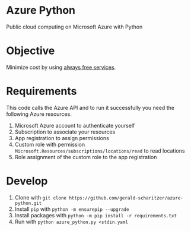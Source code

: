 # Azure Python

Public cloud computing on Microsoft Azure with Python

# Objective

Minimize cost by using [always free services](https://azure.microsoft.com/en-us/free).

# Requirements

This code calls the Azure API and to run it successfully you need the following Azure resources.

1) Microsoft Azure account to authenticate yourself
2) Subscription to associate your resources
3) App registration to assign permissions
4) Custom role with permission `Microsoft.Resources/subscriptions/locations/read` to read locations
5) Role assignment of the custom role to the app registration

# Develop

1) Clone with `git clone https://github.com/gerald-scharitzer/azure-python.git`
2) Install `pip` with `python -m ensurepip --upgrade`
3) Install packages with `python -m pip install -r requirements.txt`
4) Run with `python azure_python.py <stdin.yaml`
